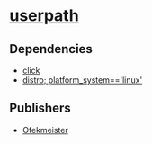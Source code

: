# [userpath](https://pypi.org/project/userpath)

## Dependencies
- [click](packages/c/click.md)
- [distro; platform_system=='linux'](packages/d/distro.md)



## Publishers
- [Ofekmeister](https://pypi.org/user/Ofekmeister)

